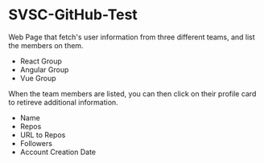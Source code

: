 # SVSC-GitHub-Test

Web Page that fetch's user information from three different teams, and list the members on them.

- React Group
- Angular Group
- Vue Group

When the team members are listed, you can then click on their profile card to retireve additional information.

- Name
- Repos
- URL to Repos
- Followers
- Account Creation Date
